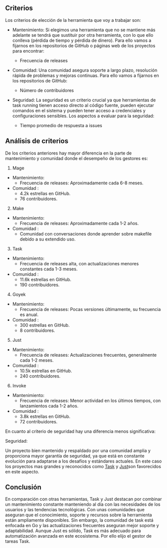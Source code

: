 ## Criterios

Los criterios de elección de la herramienta que voy a trabajar son:

- Mantenimiento: Si elegimos una herramienta que no se mantiene más adelante se tendrá que sustituir por otra herramienta, con  lo que ello conlleva (pérdida de tiempo y pérdida de dinero). 
Para ello vamos a fijarnos en los repositorios de GitHub o páginas web de los proyectos para encontrar: 
	- Frecuencia de releases

- Comunidad: Una comunidad  asegura soporte a largo plazo, resolución rápida de problemas y mejoras continuas.
Para ello vamos a fijarnos en los repositorios de GitHub:
	- Número de contribuidores 

- Seguridad: La seguridad es un criterio crucial ya que herramientas de task running tienen acceso directo al código fuente, pueden ejecutar comandos en el sistema y pueden tener acceso a credenciales y configuraciones sensibles.
Los aspectos a evaluar para la seguridad:
	- Tiempo promedio de respuesta a issues 


## Análisis de criterios

De los criterios anteriores hay mayor diferencia en la parte de mantenimiento y comunidad donde el desempeño de los gestores es:

1. Mage

- Mantenimiento:
  - Frecuencia de releases: Aproximadamente cada 6-8 meses.  
- Comunidad :  
  - 4.2k estrellas en GitHub.  
  - 76 contribuidores.  

2. Make

- Mantenimiento: 
  - Frecuencia de releases: Aproximadamente cada 1-2 años.  
- Comunidad :  
  - Comunidad con conversaciones donde aprender sobre makefile debido a su extendido uso.  

3. Task

- Mantenimiento:   
  - Frecuencia de releases alta, con actualizaciones menores constantes cada 1-3 meses.  
- Comunidad :  
  - 11.6k estrellas en GitHub.  
  - 190 contribuidores.  

4. Goyek

- Mantenimiento:
  - Frecuencia de releases: Pocas versiones últimamente, su frecuencia es anual.
- Comunidad :  
  - 300 estrellas en GitHub.  
  - 8 contribuidores.     

5. Just

- Mantenimiento:
  - Frecuencia de releases: Actualizaciones frecuentes, generalmente cada 1-2 meses.
- Comunidad :  
  - 10.5k estrellas en GitHub.
  - 240 contribuidores.     

6. Invoke

- Mantenimiento:
  - Frecuencia de releases: Menor actividad en los últimos tiempos, con lanzamientos cada 1-2 años.
- Comunidad :  
  - 3.8k estrellas en GitHub.  
  - 72 contribuidores.     

En cuanto al criterio de seguridad hay una diferencia menos significativa:

Seguridad:

Un proyecto bien mantenido y respaldado por una comunidad amplia y  proporciona mayor garantía de seguridad, ya que está en constante evolución para adaptarse a los desafíos y estándares actuales.
En este caso los proyectos mas grandes y reconocidos como [Task](https://github.com/go-task/task) y [Just](https://github.com/casey/just )son favorecidos en este aspecto.


## Conclusión

En comparación con otras herramientas, Task y Just destacan por combinar un mantenimiento constante manteniendo al día con las necesidades de los usuarios y las tendencias tecnológicas. Con unas comunidades que aseguran que el conocimiento, soporte y recursos sobre la herramienta están ampliamente disponibles. 
Sin embargo, la comunidad de task está enfocada en Go y las actualizaciones frecuentes aseguran mejor soporte y adaptabilidad. Aunque Just es sólido, Task es más adecuado para automatización avanzada en este ecosistema.
Por ello elijo el gestor de tareas Task.